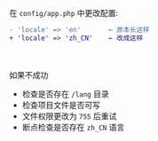 在 `config/app.php` 中更改配置:

```diff
- 'locale' => 'en'       ← 原本长这样
+ 'locale' => 'zh_CN'    ← 改成这样
```

<br><br>
如果不成功
- 检查是否存在 `/lang` 目录
- 检查项目文件是否可写
- 文件权限更改为 `755` 后重试
- 断点检查是否存在 `zh_CN` 语言
